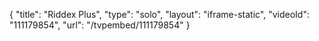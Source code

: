 {
    "title": "Riddex Plus",
    "type": "solo",
    "layout": "iframe-static",
    "videoId": "111179854",
    "url": "\/tvpembed\/111179854"
}
